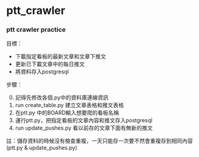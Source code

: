 # ptt_crawler

### ptt crawler practice

目標：

- 下載指定看板的最新文章和文章下推文
- 更新已下載文章中的每日推文
- 將資料存入postgresql

步驟：

0. 記得先修改各個.py中的資料庫連線資訊
1. run create_table.py 建立文章表格和推文表格
2. 在ptt.py 中的BOARD輸入想要爬的看板名稱
3. 運行ptt.py，把指定看板的文章內容和推文存入postgresql
4. run update_pushes.py 看以前存的文章下面有無新的推文

註：儲存資料的時候沒有檢查重複，一天只能存一次要不然會重複存到相同內容(ptt.py & update_pushes.py)
